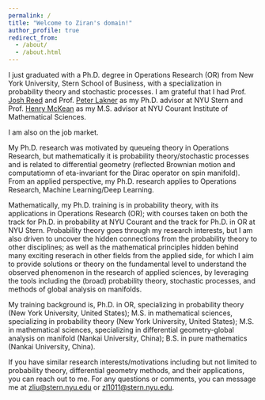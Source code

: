 ```yaml
---
permalink: /
title: "Welcome to Ziran's domain!"
author_profile: true
redirect_from: 
  - /about/
  - /about.html
---
```


I just graduated with a Ph.D. degree in Operations Research (OR) from New York University, Stern School of Business, with a specialization in probability theory and stochastic processes. I am grateful that I had Prof. [Josh Reed](https://pages.stern.nyu.edu/~jreed/) and Prof. [Peter Lakner](https://pages.stern.nyu.edu/~plakner/) as my Ph.D. advisor at NYU Stern and Prof. [Henry McKean](https://en.wikipedia.org/wiki/Henry_McKean) as my M.S. advisor at NYU Courant Institute of Mathematical  Sciences.

I am also on the job market. 

My Ph.D. research was motivated by queueing theory in Operations Research, but mathematically it is probability theory/stochastic processes and is related to differential geometry (reflected Brownian motion and computatiomn of eta-invariant for the Dirac operator on spin manifold). From an applied perspective, my Ph.D. research applies to Operations Research, Machine Learning/Deep Learning. 

Mathematically, my Ph.D. training is in probability theory, with its applications in Operations Research (OR); with courses taken on both the track for Ph.D. in probability at NYU Courant and the track for Ph.D. in OR at NYU Stern. Probability theory goes through my research interests, but I am also driven to uncover the hidden connections from the probability theory to other disciplines; as well as the mathematical principles hidden behind many exciting reserach in other fields from the applied side, for which I aim to provide solutions or theory on the fundamental level to understand the observed phenomenon in the research of applied sciences, by leveraging the tools including the (broad) probability theory, stochastic processes, and methods of global analysis on manifolds.

My training background is, Ph.D. in OR, specializing in probability theory (New York University, United States); M.S. in mathematical sciences, specializing in probability theory (New York University, United States); M.S. in mathematical sciences, specializing in differential geometry-global analysis on manifold (Nankai University, China); B.S. in pure mathematics (Nankai University, China).

If you have similar research interests/motivations including but not limited to probability theory, differential geometry methods, and their applications, you can reach out to me. For any questions or comments, you can message me at [zliu@stern.nyu.edu](zliu@stern.nyu.edu) or [zl1011@stern.nyu.edu](zl1011@stern.nyu.edu). 
